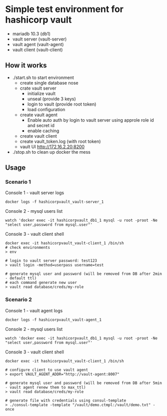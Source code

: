 # Simple test environment for hashicorp vault
* mariadb 10.3 (db1)
* vault server (vault-server)
* vault agent (vault-agent)
* vault client (vault-client)

## How it works
* ./start.sh to start environment
  - create single database nose
  - crate vault server
    - initialize vault
    - unseal (provide 3 keys)
    - login to vault (provide root token)
    - load configuration
  - create vault agent
    - Enable auto auth by login to vault server using approle role id and secret id
    - enable caching
  - create vault client
  - create vault_token.log (with root token)
  - vault UI http://172.16.2.20:8200
* ./stop.sh to clean up docker the mess

## Usage
### Scenario 1
Console 1 - vault server logs
```
docker logs -f hashicorpvault_vault-server_1
```

Console 2 - mysql users list
```
watch 'docker exec -it hashicorpvault_db1_1 mysql -u root -proot -Ne "select user,password from mysql.user"'

```

Console 3 - vault client shell
```
docker exec -it hashicorpvault_vault-client_1 /bin/sh
# check environments
> env

# login to vault server password: test123
> vault login -method=userpass username=test

# generate mysql user and password (will be removed from DB after 2min - default ttl)
# each command generate new user
> vault read database/creds/my-role

```
### Scenario 2
Console 1 - vault agent logs
```
docker logs -f hashicorpvault_vault-agent_1
```

Console 2 - mysql users list
```
watch 'docker exec -it hashicorpvault_db1_1 mysql -u root -proot -Ne "select user,password from mysql.user"'
```

Console 3 - vault client shell
```
docker exec -it hashicorpvault_vault-client_1 /bin/sh

# configure client to use vault agent
> export VAULT_AGENT_ADDR="http://vault-agent:8007"

# generate mysql user and password (will be removed from DB after 5min - vault agent renew them to max_ttl)
> vault read database/creds/my-role

# generate file with credentials using consul-template
> ./consul-template -template "/vault/demo.ctmpl:/vault/demo.txt" -once

```
